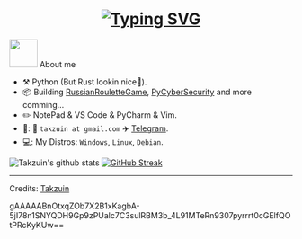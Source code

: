 <h1 align = "center">
<a href="https://git.io/typing-svg"><img src="https://readme-typing-svg.demolab.com?font=Fira+Code&size=75&duration=1400&pause=500&color=FF72FF&background=000000EE&center=true&multiline=true&width=1920&height=384&lines=Hello+there+!;+I'm+Takzuin+;Welcome+to+my+GitHub+profile" alt="Typing SVG" /></a>
</h1>

 <picture><img src = "https://github.com/7oSkaaa/7oSkaaa/blob/main/Images/about_me.gif?raw=true" width = 50px></picture> About me
- :hammer_and_pick: Python (But Rust lookin nice🫨).
- :package: Building [RussianRouletteGame](https://github.com/Takzuin/RussianRouletteGame), [PyCyberSecurity](https://github.com/Takzuin/PyCyberSecurity) and more comming...
- :pencil2: NotePad & VS Code & PyCharm &  Vim.
- 🤙: :email: `takzuin at gmail.com` :airplane: [Telegram](https://t.me/Takzuin).
- 💻: My Distros: `Windows`, `Linux`, `Debian`.

![Takzuin's github stats](https://github-readme-stats.vercel.app/api?username=Takzuin&theme=radical&show_icons=true)
[![GitHub Streak](https://github-readme-streak-stats.herokuapp.com?user=takzuin&theme=radical)](https://git.io/streak-stats)

-----
Credits: [Takzuin](https://github.com/Takzuin)

gAAAAABnOtxqZOb7X2B1xKagbA-5jI78n1SNYQDH9Gp9zPUalc7C3sulRBM3b_4L91MTeRn9307pyrrrt0cGElfQOtPRcKyKUw==
